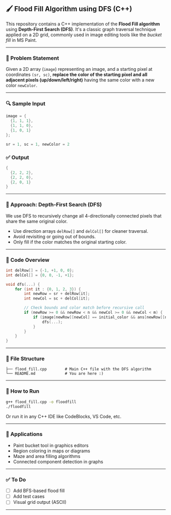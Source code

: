 

## 🖌️ Flood Fill Algorithm using DFS (C++)

This repository contains a C++ implementation of the **Flood Fill algorithm** using **Depth-First Search (DFS)**. It's a classic graph traversal technique applied on a 2D grid, commonly used in image editing tools like the *bucket fill* in MS Paint.

---

### 🚀 Problem Statement

Given a 2D array (`image`) representing an image, and a starting pixel at coordinates `(sr, sc)`, **replace the color of the starting pixel and all adjacent pixels (up/down/left/right)** having the same color with a new color `newColor`.

---

### 🔍 Sample Input

```cpp
image = {
  {1, 1, 1},
  {1, 1, 0},
  {1, 0, 1}
};

sr = 1, sc = 1, newColor = 2
```

### ✅ Output

```cpp
{
  {2, 2, 2},
  {2, 2, 0},
  {2, 0, 1}
}
```

---

### 🧠 Approach: Depth-First Search (DFS)

We use DFS to recursively change all 4-directionally connected pixels that share the same original color.

* Use direction arrays `delRow[]` and `delCol[]` for cleaner traversal.
* Avoid revisiting or going out of bounds.
* Only fill if the color matches the original starting color.

---

### 🧾 Code Overview

```cpp
int delRow[] = {-1, +1, 0, 0};
int delCol[] = {0, 0, -1, +1};
```

```cpp
void dfs(...) {
    for (int it : {0, 1, 2, 3}) {
        int newRow = sr + delRow[it];
        int newCol = sc + delCol[it];

        // Check bounds and color match before recursive call
        if (newRow >= 0 && newRow < n && newCol >= 0 && newCol < m) {
            if (image[newRow][newCol] == initial_color && ans[newRow][newCol] != newColor) {
                dfs(...);
            }
        }
    }
}
```

---

### 📁 File Structure

```
├── flood_fill.cpp        # Main C++ file with the DFS algorithm
└── README.md             # You are here :)
```

---

### 🔧 How to Run

```bash
g++ flood_fill.cpp -o floodfill
./floodfill
```

Or run it in any C++ IDE like CodeBlocks, VS Code, etc.

---

### 🧩 Applications

* Paint bucket tool in graphics editors
* Region coloring in maps or diagrams
* Maze and area filling algorithms
* Connected component detection in graphs

---

### ✅ To Do

* [ ] Add BFS-based flood fill
* [ ] Add test cases
* [ ] Visual grid output (ASCII)

---
